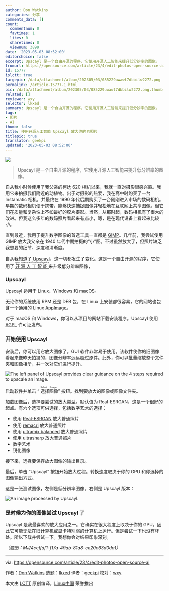 ```yaml
---
author: Don Watkins
categories: 分享
comments_data: []
count:
  commentnum: 0
  favtimes: 1
  likes: 0
  sharetimes: 0
  viewnum: 3899
date: '2023-05-03 08:52:00'
editorchoice: false
excerpt: Upscayl 是一个自由开源的程序，它使用开源人工智能来提升低分辨率的图像。
fromurl: https://opensource.com/article/23/4/edit-photos-open-source-ai
id: 15777
islctt: true
largepic: /data/attachment/album/202305/03/085229uwawt7dbbilw2272.png
permalink: /article-15777-1.html
pic: /data/attachment/album/202305/03/085229uwawt7dbbilw2272.png.thumb.jpg
related: []
reviewer: wxy
selector: lkxed
summary: Upscayl 是一个自由开源的程序，它使用开源人工智能来提升低分辨率的图像。
tags:
- 照片
- AI
thumb: false
title: 使用开源人工智能 Upscayl 放大你的老照片
titlepic: true
translator: geekpi
updated: '2023-05-03 08:52:00'
---
```


![](/data/attachment/album/202305/03/085229uwawt7dbbilw2272.png)



> 
> Upscayl 是一个自由开源的程序，它使用开源人工智能来提升低分辨率的图像。
> 
> 
> 


自从我小时候使用了我父亲的柯达 620 相机以来，我就一直对摄影很感兴趣。我用它来拍摄我们附近的动植物。出于对摄影的热爱，我在高中时购买了一台 Instamatic 相机，并最终在 1990 年代后期购买了一台刚刚进入市场的数码相机。早期的数码相机便于携带，能够快速捕捉图像并轻松地在互联网上共享图像。但它们在质量和复杂性上不如最好的胶片摄影。当然，从那时起，数码相机有了很大的改进。但我这么多年的数码照片看起来有点小，嗯，是在现代设备上看起来比较*小*。


直到最近，我用于提升数字图像的首选工具一直都是 [GIMP](https://opensource.com/tags/gimp)。几年前，我尝试使用 GIMP 放大我父亲在 1940 年代中期拍摄的“小”图。不过虽然放大了，但照片缺乏我想要的细节、深度和清晰度。


自从我知道了 [Upscayl](https://github.com/upscayl/upscayl)，这一切都发生了变化。这是一个自由开源的程序，它使用了 <ruby> <a href="https://opensource.com/article/22/10/defining-open-source-ai">  开源人工智能 </a> <rt>  open source artificial intelligence </rt></ruby> 来升级低分辨率图像，


### Upscayl


Upscayl 适用于 Linux、Windows 和 macOS。


无论你的系统使用 RPM 还是 DEB 包，在 Linux 上安装都很容易，它的网站也包含一个通用的 Linux [AppImage](https://appimage.github.io/Upscayl/)。


对于 macOS 和 Windows，你可以从项目的网站下载安装程序。Upscayl 使用 [AGPL](https://github.com/upscayl/upscayl/blob/main/LICENSE) 许可证发布。


### 开始使用 Upscayl


安装后，你可以用它放大图像了。GUI 软件非常易于使用。该软件使你的旧图像看起来像昨天拍摄的，图像分辨率远远超过原件。此外，你可以批量缩放整个文件夹和图像相册，并一次对它们进行提升。


![The left panel of Upscayl provides clear guidance on the 4 steps required to upscale an image.](/data/attachment/album/202305/03/085304phrrpinhllqinenu.jpg)


启动软件并单击 “<ruby> 选择图像 <rt>  Select Image </rt></ruby>” 按钮。找到要放大的图像或图像文件夹。


加载图像后，选择要尝试的放大类型。默认值为 Real-ESRGAN，这是一个很好的起点。有六个选项可供选择，包括数字艺术的选择：


* 使用 [Real-ESRGAN](https://github.com/xinntao/Real-ESRGAN) 放大普通照片
* 使用 [remacri](https://upscale.wiki/wiki/Model_Database) 放大普通照片
* 使用 [ultramix balanced](https://upscale.wiki/wiki/Model_Database) 放大普通照片
* 使用 [ultrasharp](https://upscale.wiki/wiki/Model_Database) 放大普通照片
* 数字艺术
* 锐化图像


接下来，选择要保存放大图像的输出目录。


最后，单击 “Upscayl” 按钮开始放大过程。转换速度取决于你的 GPU 和你选择的图像输出方式。


这是一张测试图像，左侧是低分辨率图像，右侧是 Upscayl 版本：


![An image processed by Upscayl.](/data/attachment/album/202305/03/085311z8b115xb811bp28b.jpg)


### 是时候为你的图像尝试 Upscayl 了


Upscayl 是我最喜欢的放大应用之一。它确实在很大程度上取决于你的 GPU，因此它可能无法在旧计算机或显卡特别弱的计算机上运行。但是尝试一下也没有坏处。所以下载并尝试一下。我想你会对结果印象深刻。


*（题图：MJ/4ccffdf1-f17a-49ab-81a8-ce20c63d0da1）*




---


via: <https://opensource.com/article/23/4/edit-photos-open-source-ai>


作者：[Don Watkins](https://opensource.com/users/don-watkins) 选题：[lkxed](https://github.com/lkxed/) 译者：[geekpi](https://github.com/geekpi) 校对：[wxy](https://github.com/wxy)


本文由 [LCTT](https://github.com/LCTT/TranslateProject) 原创编译，[Linux中国](https://linux.cn/) 荣誉推出